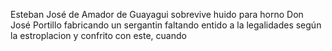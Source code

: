 Esteban José de Amador de Guayagui sobrevive huido para horno Don José Portillo fabricando un sergantin faltando entido a la legalidades según la estroplacion y confrito con este, cuando